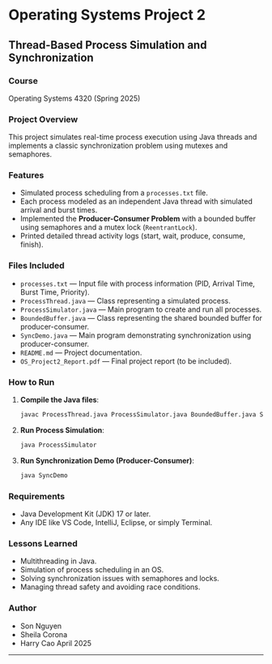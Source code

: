 
# Operating Systems Project 2

## Thread-Based Process Simulation and Synchronization

### Course
Operating Systems 4320 (Spring 2025)

### Project Overview
This project simulates real-time process execution using Java threads and implements a classic synchronization problem using mutexes and semaphores.

### Features
- Simulated process scheduling from a `processes.txt` file.
- Each process modeled as an independent Java thread with simulated arrival and burst times.
- Implemented the **Producer-Consumer Problem** with a bounded buffer using semaphores and a mutex lock (`ReentrantLock`).
- Printed detailed thread activity logs (start, wait, produce, consume, finish).

### Files Included
- `processes.txt` — Input file with process information (PID, Arrival Time, Burst Time, Priority).
- `ProcessThread.java` — Class representing a simulated process.
- `ProcessSimulator.java` — Main program to create and run all processes.
- `BoundedBuffer.java` — Class representing the shared bounded buffer for producer-consumer.
- `SyncDemo.java` — Main program demonstrating synchronization using producer-consumer.
- `README.md` — Project documentation.
- `OS_Project2_Report.pdf` — Final project report (to be included).

### How to Run
1. **Compile the Java files**:
   ```bash
   javac ProcessThread.java ProcessSimulator.java BoundedBuffer.java SyncDemo.java
   ```

2. **Run Process Simulation**:
   ```bash
   java ProcessSimulator
   ```

3. **Run Synchronization Demo (Producer-Consumer)**:
   ```bash
   java SyncDemo
   ```

### Requirements
- Java Development Kit (JDK) 17 or later.
- Any IDE like VS Code, IntelliJ, Eclipse, or simply Terminal.

### Lessons Learned
- Multithreading in Java.
- Simulation of process scheduling in an OS.
- Solving synchronization issues with semaphores and locks.
- Managing thread safety and avoiding race conditions.

### Author
- Son Nguyen
- Sheila Corona
- Harry Cao
April 2025

---
